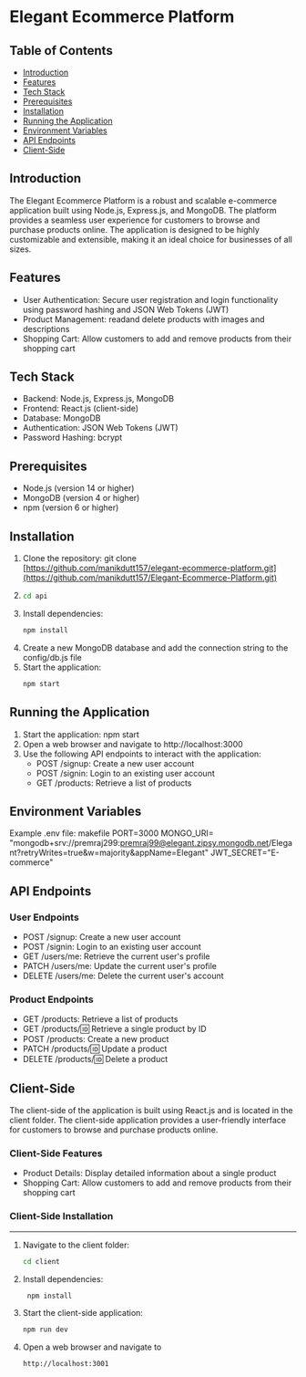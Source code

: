 Elegant Ecommerce Platform
==========================

Table of Contents
-----------------

* [Introduction](#introduction)
* [Features](#features)
* [Tech Stack](#tech-stack)
* [Prerequisites](#prerequisites)
* [Installation](#installation)
* [Running the Application](#running-the-application)
* [Environment Variables](#environment-variables)
* [API Endpoints](#api-endpoints)
* [Client-Side](#client-side)

Introduction
---------------

The Elegant Ecommerce Platform is a robust and scalable e-commerce application built using Node.js, Express.js, and MongoDB. The platform provides a seamless user experience for customers to browse and purchase products online. The application is designed to be highly customizable and extensible, making it an ideal choice for businesses of all sizes.

Features
------------

* User Authentication: Secure user registration and login functionality using password hashing and JSON Web Tokens (JWT)
* Product Management: readand delete  products with images and descriptions
* Shopping Cart: Allow customers to add and remove products from their shopping cart

Tech Stack
-------------

* Backend: Node.js, Express.js, MongoDB
* Frontend: React.js (client-side)
* Database: MongoDB
* Authentication: JSON Web Tokens (JWT)
* Password Hashing: bcrypt

Prerequisites
----------------

* Node.js (version 14 or higher)
* MongoDB (version 4 or higher)
* npm (version 6 or higher)

Installation
------------

1. Clone the repository: git clone [https://github.com/manikdutt157/elegant-ecommerce-platform.git](https://github.com/manikdutt157/Elegant-Ecommerce-Platform.git)
2. ```bash
   cd api
3. Install dependencies:
   ```bash
   npm install
4. Create a new MongoDB database and add the connection string to the config/db.js file
5. Start the application:
   ```bash
   npm start

Running the Application
-------------------------

1. Start the application: npm start
2. Open a web browser and navigate to http://localhost:3000
3. Use the following API endpoints to interact with the application:
	* POST /signup: Create a new user account
	* POST /signin: Login to an existing user account
	* GET /products: Retrieve a list of products

Environment Variables
----------------------
Example .env file:
makefile
PORT=3000
MONGO_URI= "mongodb+srv://premraj299:premraj99@elegant.zipsy.mongodb.net/Elegant?retryWrites=true&w=majority&appName=Elegant"
JWT_SECRET="E-commerce"

API Endpoints
----------------

### User Endpoints

* POST /signup: Create a new user account
* POST /signin: Login to an existing user account
* GET /users/me: Retrieve the current user's profile
* PATCH /users/me: Update the current user's profile
* DELETE /users/me: Delete the current user's account

### Product Endpoints

* GET /products: Retrieve a list of products
* GET /products/:id: Retrieve a single product by ID
* POST /products: Create a new product
* PATCH /products/:id: Update a product
* DELETE /products/:id: Delete a product


Client-Side
-------------

The client-side of the application is built using React.js and is located in the client folder. The client-side application provides a user-friendly interface for customers to browse and purchase products online.

### Client-Side Features

* Product Details: Display detailed information about a single product
* Shopping Cart: Allow customers to add and remove products from their shopping cart

### Client-Side Installation
-------------------------

1. Navigate to the client folder:
   ```bash
   cd client
2. Install dependencies:
   ```bash
    npm install
4. Start the client-side application:
   ```bash
   npm run dev
5. Open a web browser and navigate to
   ```bash
   http://localhost:3001
